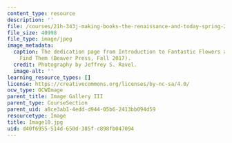 ```yaml
---
content_type: resource
description: ''
file: /courses/21h-343j-making-books-the-renaissance-and-today-spring-2016/d40f6955514d650d385fc898fb047094_Image10.jpg
file_size: 40998
file_type: image/jpeg
image_metadata:
  caption: The dedication page from Introduction to Fantastic Flowers and Where to
    Find Them (Beaver Press, Fall 2017).
  credit: Photography by Jeffrey S. Ravel.
  image-alt: ''
learning_resource_types: []
license: https://creativecommons.org/licenses/by-nc-sa/4.0/
ocw_type: OCWImage
parent_title: Image Gallery III
parent_type: CourseSection
parent_uid: a8ce3ab1-4edd-d944-05b6-2413bb094d59
resourcetype: Image
title: Image10.jpg
uid: d40f6955-514d-650d-385f-c898fb047094
---
```

